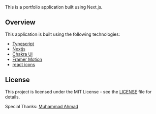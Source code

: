 
This is a portfolio application built using Next.js.

## Overview

This application is built using the following technologies:

- [Typescript](https://www.typescriptlang.org/)
- [Nextjs](https://nextjs.org/)
- [Chakra UI](https://chakra-ui.com)
- [Framer Motion](https://www.framer.com/motion/)
- [react icons](https://react-icons.github.io/react-icons/)

## License

This project is licensed under the MIT License - see the [LICENSE](LICENSE) file for details.

Special Thanks: [Muhammad Ahmad](https://github.com/MA-Ahmad/myPortfolio) 